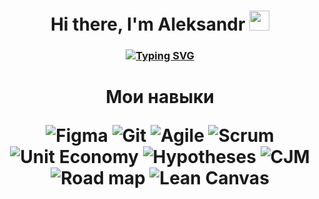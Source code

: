 <h1 align="center">Hi there, I'm <a [href="https://daniilshat.ru/" target="_blank"](https://t.me/archim_archim)>Aleksandr</a> 
<img src="https://github.com/blackcater/blackcater/raw/main/images/Hi.gif" height="32"/></h1>
<h3 align="center"><a href="https://git.io/typing-svg"><img src="https://readme-typing-svg.herokuapp.com?font=Fira+Code&size=30&pause=1000&color=22F7EA&center=true&random=false&width=435&lines=Product+manager" alt="Typing SVG" /></a>
<h1 align="center">Мои навыки</a> 
  
![Figma](https://img.shields.io/badge/figma-%23F24E1E.svg?style=for-the-badge&logo=figma&logoColor=white)
![Git](https://img.shields.io/badge/git-%23F05033.svg?style=for-the-badge&logo=git&logoColor=white)
![Agile](https://img.shields.io/badge/Agile-7D4698?style=for-the-badge&logo=Agile&logoColor=white)
![Scrum](https://img.shields.io/badge/Scrum-0078D7?style=for-the-badge&logo=Scrum&logoColor=white)
![Unit Economy](https://img.shields.io/badge/UnitEconomy-FF1B2D?style=for-the-badge&logo=UnitEconomy&logoColor=white)
![Hypotheses](https://img.shields.io/badge/Hypotheses-%232B2F33.svg?style=for-the-badge&logo=Hypotheses&logoColor=white)
![CJM](https://img.shields.io/badge/CJM-%233B4D98.svg?style=for-the-badge&logo=CJM&logoColor=white)
![Road map](https://img.shields.io/badge/Roadmap-white?style=for-the-badge&logo=Roadmap&logoColor=0078D4)
![Lean Canvas](https://img.shields.io/badge/LeanCanvas-0AC18E?style=for-the-badge&logo=LeanCanvas&logoColor=white)
